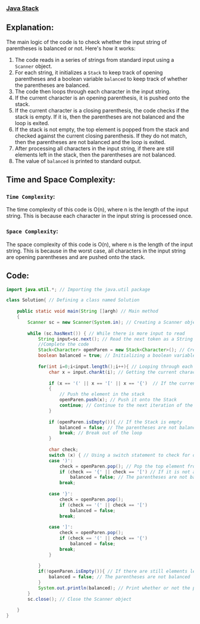 ### [Java Stack](https://www.hackerrank.com/challenges/java-stack/problem)

## Explanation:
The main logic of the code is to check whether the input string of parentheses is balanced or not. Here's how it works:

1. The code reads in a series of strings from standard input using a `Scanner` object.
2. For each string, it initializes a `Stack` to keep track of opening parentheses and a boolean variable `balanced` to keep track of whether the parentheses are balanced.
3. The code then loops through each character in the input string.
4. If the current character is an opening parenthesis, it is pushed onto the stack.
5. If the current character is a closing parenthesis, the code checks if the stack is empty. If it is, then the parentheses are not balanced and the loop is exited.
6. If the stack is not empty, the top element is popped from the stack and checked against the current closing parenthesis. If they do not match, then the parentheses are not balanced and the loop is exited.
7. After processing all characters in the input string, if there are still elements left in the stack, then the parentheses are not balanced.
8. The value of `balanced` is printed to standard output.

## Time and Space Complexity:
### `Time Complexity`:
The time complexity of this code is O(n), where n is the length of the input string. This is because each character in the input string is processed once.

### `Space Complexity`:
The space complexity of this code is O(n), where n is the length of the input string. This is because in the worst case, all characters in the input string are opening parentheses and are pushed onto the stack.

## Code:
```java
import java.util.*; // Importing the java.util package

class Solution{ // Defining a class named Solution
    
    public static void main(String []argh) // Main method
    {
        Scanner sc = new Scanner(System.in); // Creating a Scanner object to read input from standard input
        
        while (sc.hasNext()) { // While there is more input to read
            String input=sc.next(); // Read the next token as a String
            //Complete the code
            Stack<Character> openParen = new Stack<Character>(); // Creating a Stack to keep track of opening parentheses
            boolean balanced = true; // Initializing a boolean variable to keep track of whether the parentheses are balanced
            
            for(int i=0;i<input.length();i++){ // Looping through each character in the input String
                char x = input.charAt(i); // Getting the current character
  
                if (x == '(' || x == '[' || x == '{')  // If the current character is an opening parenthesis
                {
                    // Push the element in the stack
                    openParen.push(x); // Push it onto the Stack
                    continue; // Continue to the next iteration of the loop
                }
                
                if (openParen.isEmpty()){ // If the Stack is empty
                    balanced = false; // The parentheses are not balanced
                    break; // Break out of the loop
                }
                    
                char check; 
                switch (x) { // Using a switch statement to check for different closing parentheses
                case ')': 
                    check = openParen.pop(); // Pop the top element from the Stack
                    if (check == '{' || check == '[') // If it is not a matching opening parenthesis
                        balanced = false; // The parentheses are not balanced
                    break;
      
                case '}':
                    check = openParen.pop();
                    if (check == '(' || check == '[')
                        balanced = false;
                    break;
      
                case ']':
                    check = openParen.pop();
                    if (check == '(' || check == '{')
                        balanced = false;
                    break;
                }
                   
            }
            if(!openParen.isEmpty()){ // If there are still elements left in the Stack after processing all characters in the input String
                balanced = false; // The parentheses are not balanced
            }
            System.out.println(balanced); // Print whether or not the parentheses are balanced
        }
        sc.close(); // Close the Scanner object
        
    }
}

```
